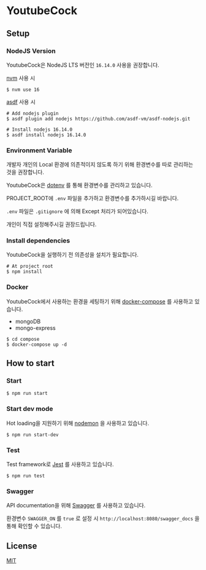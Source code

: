 # YoutubeCock

## Setup

### NodeJS Version
YoutubeCock은 NodeJS LTS 버전인 `16.14.0` 사용을 권장합니다.

[nvm](https://github.com/nvm-sh/nvm#installing-and-updating) 사용 시
```shell
$ nvm use 16
```

[asdf](https://github.com/asdf-vm/asdf) 사용 시
```shell
# Add nodejs plugin
$ asdf plugin add nodejs https://github.com/asdf-vm/asdf-nodejs.git

# Install nodejs 16.14.0
$ asdf install nodejs 16.14.0 
```

### Environment Variable
개발자 개인의 Local 환경에 의존적이지 않도록 하기 위해 환경변수를 따로 관리하는 것을 권장합니다.

YoutubeCock은 [dotenv](https://github.com/motdotla/dotenv) 를 통해 환경변수를 관리하고 있습니다.

PROJECT_ROOT에 `.env` 파일을 추가하고 환경변수를 추가하시길 바랍니다.

`.env` 파일은 `.gitignore` 에 의해 Except 처리가 되어있습니다.

개인이 직접 설정해주시길 권장드립니다.

### Install dependencies
YoutubeCock을 실행하기 전 의존성을 설치가 필요합니다.
```shell
# At project root
$ npm install
```

### Docker
YoutubeCock에서 사용하는 환경을 세팅하기 위해 [docker-compose](https://docs.docker.com/compose/) 를 사용하고 있습니다.

- mongoDB
- mongo-express

```shell
$ cd compose
$ docker-compose up -d
```

## How to start

### Start
```shell
$ npm run start
```

### Start dev mode
Hot loading을 지원하기 위해 [nodemon](https://github.com/remy/nodemon) 을 사용하고 있습니다.
```shell
$ npm run start-dev
```

### Test
Test framework로 [Jest](https://jestjs.io/) 를 사용하고 있습니다.
```shell
$ npm run test
```

### Swagger
API documentation을 위해 [Swagger](https://swagger.io/) 를 사용하고 있습니다.

환경변수 `SWAGGER_ON` 를 `true` 로 설정 시 `http://localhost:8080/swagger_docs` 을 통해 확인할 수 있습니다.

## License

[MIT](https://github.com/nishanths/license/blob/master/LICENSE)